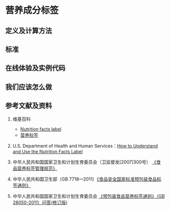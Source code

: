 # 营养成分标签

## 定义及计算方法

## 标准

## 在线体验及实例代码

## 我们应该怎么做

## 参考文献及资料

1. 维基百科
	- [Nutrition facts label](https://en.wikipedia.org/wiki/Nutrition_facts_label)
	- [营养标签](https://zh.wikipedia.org/wiki/%E7%87%9F%E9%A4%8A%E6%A8%99%E7%B1%A4)

2. U.S. Department of Health and Human Services：[How to Understand and Use the Nutrition Facts Label](http://www.fda.gov/Food/IngredientsPackagingLabeling/LabelingNutrition/ucm274593.htm)

3. 中华人民共和国国家卫生和计划生育委员会（卫监督发[2007]300号） [《食品营养标签管理规范》](http://www.nhfpc.gov.cn/sps/s3593/200804/e6c1613d28004cf095546ab84723834b.shtml)

4. 中华人民共和国卫生部（GB 7718—2011）[《食品安全国家标准预包装食品标签通则》](http://www.nhfpc.gov.cn/zwgkzt/psp/201106/51950/files/e84256474d1445919246b4a41a87f172.pdf)

5. 中华人民共和国国家卫生和计划生育委员会 [《预包装食品营养标签通则》（GB 28050-2011）问答(修订版)](http://www.nhfpc.gov.cn/sps/s3594/201402/6f68ec6692594cf28d190cb47b770c11.shtml)